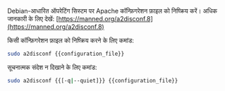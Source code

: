 Debian-आधारित ऑपरेटिंग सिस्टम पर Apache कॉन्फ़िगरेशन फ़ाइल को निष्क्रिय करें।
अधिक जानकारी के लिए देखें: [https://manned.org/a2disconf.8](https://manned.org/a2disconf.8)

किसी कॉन्फ़िगरेशन फ़ाइल को निष्क्रिय करने के लिए कमांड:

```bash
sudo a2disconf {{configuration_file}}
```

सूचनात्मक संदेश न दिखाने के लिए कमांड:

```bash
sudo a2disconf {{[-q|--quiet]}} {{configuration_file}}
```
